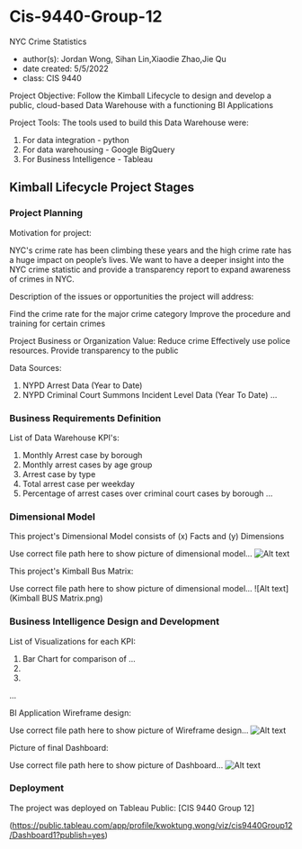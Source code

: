 # Cis-9440-Group-12

 NYC Crime Statistics
- author(s): Jordan Wong, Sihan Lin,Xiaodie Zhao,Jie Qu
- date created: 5/5/2022
- class: CIS 9440

Project Objective: Follow the Kimball Lifecycle to design and develop a public, cloud-based Data Warehouse with a functioning BI Applications

Project Tools:
The tools used to build this Data Warehouse were: 
1. For data integration - python
2. For data warehousing - Google BigQuery
3. For Business Intelligence - Tableau

## Kimball Lifecycle Project Stages

### Project Planning

Motivation for project:

NYC's crime rate has been climbing these years and the high crime rate has a huge impact on people’s lives. We want to have a deeper insight into the NYC crime statistic and provide a transparency report to expand awareness of crimes in NYC.


Description of the issues or opportunities the project will address:

Find the crime rate for the major crime category
Improve the procedure and training for certain crimes

Project Business or Organization Value:
Reduce crime
Effectively use police resources.
Provide transparency to the public

Data Sources:
1. NYPD Arrest Data (Year to Date)
2. NYPD Criminal Court Summons Incident Level Data (Year To Date)
...





### Business Requirements Definition

List of Data Warehouse KPI's:
1. Monthly Arrest case by borough
2. Monthly arrest cases by age group
3. Arrest case by type
4. Total arrest case per weekday
5. Percentage of arrest cases over criminal court cases by borough 
...

### Dimensional Model

This project's Dimensional Model consists of (x) Facts and (y) Dimensions

Use correct file path here to show picture of dimensional model...
![Alt text](https://github.com/barrypangteng/Cis-9440-Group-12/blob/e791915a1f6fe88415de57fef32fe8f20d5a29c6/Dimensional%20Model.png)

This project's Kimball Bus Matrix:

Use correct file path here to show picture of dimensional model...
![Alt text](Kimball BUS Matrix.png)

### Business Intelligence Design and Development

List of Visualizations for each KPI:
1. Bar Chart for comparison of ...
2.
3.
...

BI Application Wireframe design:

Use correct file path here to show picture of Wireframe design...
![Alt text](/img/wireframe_design.JPG)

Picture of final Dashboard:

Use correct file path here to show picture of Dashboard...
![Alt text](/img/Dashboard.JPG)






### Deployment

The project was deployed on Tableau Public: [CIS 9440 Group 12]

(https://public.tableau.com/app/profile/kwoktung.wong/viz/cis9440Group12/Dashboard1?publish=yes)
